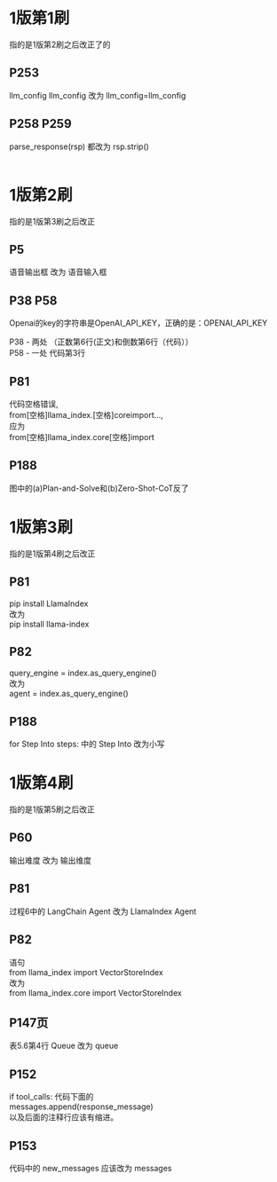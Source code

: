 # 1版第1刷

指的是1版第2刷之后改正了的

## P253 

llm_config llm_config 改为 llm_config=llm_config

## P258 P259 

parse_response(rsp) 都改为 rsp.strip()    
<br>

# 1版第2刷

指的是1版第3刷之后改正

## P5

语音输出框 改为 语音输入框



## P38 P58
Openai的key的字符串是OpenAI_API_KEY，正确的是：OPENAI_API_KEY  
  
P38 - 两处 （正数第6行(正文)和倒数第6行（代码））  
P58 - 一处 代码第3行 

## P81

代码空格错误,  
from[空格]llama_index.[空格]coreimport...,  
应为  
from[空格]llama_index.core[空格]import

## P188

图中的(a)Plan-and-Solve和(b)Zero-Shot-CoT反了

# 1版第3刷

指的是1版第4刷之后改正

## P81

pip install LlamaIndex  
改为  
pip install llama-index

## P82

query_engine = index.as_query_engine()  
改为  
agent = index.as_query_engine()

## P188

for Step Into steps: 中的 Step Into 改为小写

# 1版第4刷

指的是1版第5刷之后改正

## P60
输出难度 改为 输出维度

## P81

过程6中的 LangChain Agent 改为 LlamaIndex Agent

## P82
语句  
from llama_index import VectorStoreIndex  
改为  
from llama_index.core import VectorStoreIndex

## P147页

表5.6第4行 Queue 改为 queue

## P152

if tool_calls: 代码下面的   
messages.append(response_message)  
以及后面的注释行应该有缩进。

## P153

代码中的 new_messages 应该改为 messages

